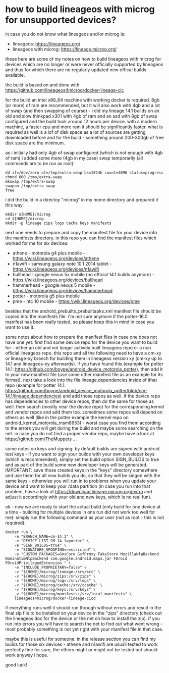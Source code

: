 # how to build lineageos with microg for unsupported devices?

in case you do not know what lineageos and/or microg is:
* lineageos: https://lineageos.org/
* lineageos with microg: https://lineage.microg.org/

these here are some of my notes on how to build lineageos with microg for devices which are no longer or were never officially supported by lineageos and thus for which there are no regularly updated new offical builds available. 

the build is based on and done with https://github.com/lineageos4microg/docker-lineage-cic

for the build an intel x86_64 machine with working docker is required. 8gb (or more) of ram are recommended, but it will also work with 4gb and a lot of swap (and then swapping of course) - i did my lineage 14.1 builds on an old and slow thinkpad x301 with 4gb of ram and an ssd with 8gb of swap configured and the build took around 12 hours per device. with a modern machine, a faster cpu and more ram it should be significantly faster. what is required as well is a lof of disk space as a lot of sources are getting downloaded before and for the build - something around 200-300gb of free disk space are the minimum.

as i initially had only 4gb of swap configured (which is not enough with 4gb of ram) i added some more (4gb in my case) swap temporarily (all commands are to be run as root):
```
dd if=/dev/zero of=/tmp/extra-swap bs=1024k count=4096 status=progress
chmod 600 /tmp/extra-swap
mkswap /tmp/extra-swap
swapon /tmp/extra-swap 
free
```

i did the build in a directoy "microg" in my home directory and prepared it this way:
```
mkdir ${HOME}/microg
cd ${HOME}/microg
mkdir -p lineage zips logs cache keys manifests
```

next one needs to prepare and copy the manifest file for your device into the manifests directory. in this repo you can find the manifest files which worked for me for six devices:
* athene - motorola g4 plus mobile - https://wiki.lineageos.org/devices/athene
* n1awifi - samsung galaxy note 10.1 2014 tablet - https://wiki.lineageos.org/devices/n1awifi
* bullhead - google nexus 5x mobile (no official 14.1 builds anymore) - https://wiki.lineageos.org/devices/bullhead
* hammerhead - google nexus 5 mobile - https://wiki.lineageos.org/devices/hammerhead
* potter - motorola g5 plus mobile
* pme - htc 10 mobile - https://wiki.lineageos.org/devices/pme

besides that the android_prebuilts_prebuiltapks.xml manifest file should be copied into the manifests file. i'm not sure anymore if the potter-16.0 manifest has been really tested, so please keep this in mind in case you want to use it.

some notes about how to prepare the manifest files in case one does not have one yet: first find some device repo for the device you want to build for - either an old and not longer actively built lineageos repo or a non official lineageos repo. this repo and all the following need to have a cm-xy or lineage-xy branch for building them in lineageos version xy (cm-xy up to 14.1 and lineageos-xy afterwards). if you have found this (example for potter 14.1: https://github.com/boype/android_device_motorola_potter), then add it to your new manifest file (use some other manifest file as an example for its format). next take a look into the file lineage.dependencies inside of ithat repo (example for potter 14.1: https://github.com/boype/android_device_motorola_potter/blob/cm-14.1/lineage.dependencies) and add those repos as well. if the device repo has dependencies to other device repos, then do the same for those as well. then search (mostly near the device repo) for the corresponding kernel and vendor repos and add them too. sometimes some repos will depend on others as well (like in the potter example the kernel repo on android_kernel_motorola_msm8953) - worst case you find them according to the errors you will get during the build and maybe some searching on the net. in case you do not find a proper vendor repo, maybe have a look at https://github.com/TheMuppets ...

some notes on keys and signing: by default builds are signed with android test keys - if you want to sign your builds with your own developer keys (which is recommended), simply set the build option SIGN_BUILDS to true and as part of the build some new developer keys will be generated. IMPORTANT: save those created keys in the "keys" directory somewhere and use them for all new builds you do, so that they will be singed with the same keys - otherwise you will run in to problems when you update your device and want to keep your /data partition (in case you run into that problem, have a look at https://download.lineage.microg.org/extra and adjust it accordingly with your old and new keys, which is no real fun).

ok - now we are ready to start the actual build (only build for one device at a time - building for multiple devices in one run did not work too well for me): simply run the following command as your user (not as root - this is not required):
```
docker run \
    -e "BRANCH_NAME=cm-14.1" \
    -e "DEVICE_LIST_CM_14_1=potter" \
    -e "SIGN_BUILDS=true" \
    -e "SIGNATURE_SPOOFING=restricted" \
    -e "CUSTOM_PACKAGES=GmsCore GsfProxy FakeStore MozillaNlpBackend NominatimNlpBackend com.google.android.maps.jar FDroid FDroidPrivilegedExtension " \
    -e "INCLUDE_PROPRIETARY=false" \
    -v "${HOME}/microg/lineage:/srv/src" \
    -v "${HOME}/microg/zips:/srv/zips" \
    -v "${HOME}/microg/logs:/srv/logs" \
    -v "${HOME}/microg/cache:/srv/ccache" \
    -v "${HOME}/microg/keys:/srv/keys" \
    -v "${HOME}/microg/manifests:/srv/local_manifests" \
    lineageos4microg/docker-lineage-cicd
```

if everything runs well it should run through without errors and result in the final zip file to be installed on your device in the "zips" directory (check out the lineageos doc for the device or the net on how to install the zip). if you run into errors you will have to search the net to find out what went wrong - most probably something is not yet right with your manifest file in that case.

maybe this is useful for someone: in the release section you can find my builds for those six devices - athene and n1awifi are usuall tested to work perfectly fine for sure, the others might or might not be tested but should work anyway i hope.

good luck!

